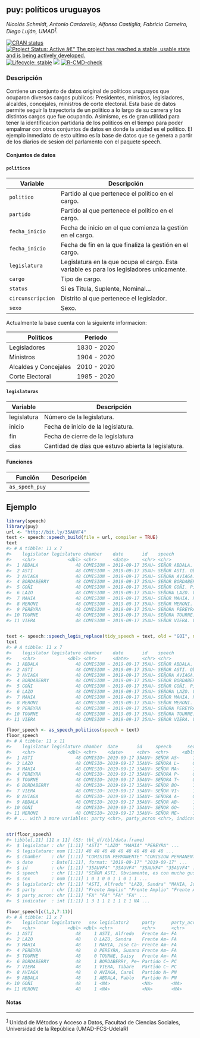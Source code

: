
<!-- README.md is generated from README.Rmd. Please edit that file -->

## puy: políticos uruguayos

*Nicolás Schmidt, Antonio Cardarello, Alfonso Castiglia, Fabricio
Carneiro, Diego Luján,
UMAD<sup><a id="fnr.1" class="footref" href="#fn.1">1</a></sup>.*

<!-- badges: start -->

[![CRAN
status](https://www.r-pkg.org/badges/version/puy)](https://CRAN.R-project.org/package=puy)
[![Project Status: Active â€“ The project has reached a stable, usable
state and is being actively
developed.](https://www.repostatus.org/badges/latest/active.svg)](https://www.repostatus.org/#active)
[![Lifecycle:
stable](https://img.shields.io/badge/lifecycle-stable-green.svg)](https://lifecycle.r-lib.org/articles/stages.html)
[![](https://img.shields.io/badge/devel%20version-0.1.0.06-orange.svg)](https://github.com/Nicolas-Schmidt/puy)
[![R-CMD-check](https://github.com/Nicolas-Schmidt/puy/workflows/R-CMD-check/badge.svg)](https://github.com/Nicolas-Schmidt/puy/actions)
<!-- badges: end -->

### Descripción

Contiene un conjunto de datos original de politicos uruguayos que
ocuparon diversos cargos publicos: Presidentes, ministros, legisladores,
alcaldes, concejales, ministros de corte electoral. Esta base de datos
permite seguir la trayectoria de un politico a lo largo de su carrera y
los distintos cargos que fue ocupando. Asimismo, es de gran utilidad
para tener la identificacion partidaria de los politicos en el tiempo
para poder empalmar con otros conjuntos de datos en donde la unidad es
el politico. El ejemplo inmediato de esto ultimo es la base de datos que
se genera a partir de los diarios de sesion del parlamento con el
paquete speech.

#### Conjuntos de datos

#### `politicos`

| Variable          | Descripción                                                                              |
| ----------------- | ---------------------------------------------------------------------------------------- |
| `politico`        | Partido al que pertenece el politico en el cargo.                                        |
| `partido`         | Partido al que pertenece el politico en el cargo.                                        |
| `fecha_inicio`    | Fecha de inicio en el que comienza la gestión en el cargo.                               |
| `fecha_inicio`    | Fecha de fin en la que finaliza la gestión en el cargo.                                  |
| `legislatura`     | Legislatura en la que ocupa el cargo. Esta variable es para los legisladores unicamente. |
| `cargo`           | Tipo de cargo.                                                                           |
| `status`          | Si es Titula, Suplente, Nominal…                                                         |
| `circunscripcion` | Distrito al que pertenece el legislador.                                                 |
| `sexo`            | Sexo.                                                                                    |

Actualmente la base cuenta con la siguiente informacion:

| Políticos             | Periodo     |
| --------------------- | ----------- |
| Legisladores          | 1830 - 2020 |
| Ministros             | 1904 - 2020 |
| Alcaldes y Concejales | 2010 - 2020 |
| Corte Electoral       | 1985 - 2020 |

#### `legislaturas`

| Variable    | Descripción                                         |
| ----------- | --------------------------------------------------- |
| legislatura | Número de la legislatura.                           |
| inicio      | Fecha de inicio de la legislatura.                  |
| fin         | Fecha de cierre de la legislatura                   |
| dias        | Cantidad de días que estuvo abierta la legislatura. |

#### Funciones

| Función        | Descripción |
| -------------- | ----------- |
| `as_speeh_puy` |             |

## Ejemplo

``` r
library(speech)
library(puy)
url <- "http://bit.ly/35AUVF4"
text <- speech::speech_build(file = url, compiler = TRUE)
text
#> # A tibble: 11 x 7
#>    legislator legislature chamber    date       id    speech                 sex
#>    <chr>            <dbl> <chr>      <date>     <chr> <chr>                <dbl>
#>  1 ABDALA              48 COMISION ~ 2019-09-17 35AU~ SEÑOR ABDALA. Voto ~     1
#>  2 ASTI                48 COMISION ~ 2019-09-17 35AU~ SEÑOR ASTI. Obviame~     1
#>  3 AVIAGA              48 COMISION ~ 2019-09-17 35AU~ SEÑORA AVIAGA. Pido~     0
#>  4 BORDABERRY          48 COMISION ~ 2019-09-17 35AU~ SEÑOR BORDABERRY. P~     1
#>  5 GOÑI                48 COMISION ~ 2019-09-17 35AU~ SEÑOR GOÑI. Pido la~     1
#>  6 LAZO                48 COMISION ~ 2019-09-17 35AU~ SEÑORA LAZO. Voto p~     0
#>  7 MAHIA               48 COMISION ~ 2019-09-17 35AU~ SEÑOR MAHIA. Pido l~     1
#>  8 MERONI              48 COMISION ~ 2019-09-17 35AU~ SEÑOR MERONI. Voto,~     1
#>  9 PEREYRA             48 COMISION ~ 2019-09-17 35AU~ SEÑORA PEREYRA. Con~     0
#> 10 TOURNE              48 COMISION ~ 2019-09-17 35AU~ SEÑORA TOURNE. Voy ~     0
#> 11 VIERA               48 COMISION ~ 2019-09-17 35AU~ SEÑOR VIERA. Voto p~     1


text <- speech::speech_legis_replace(tidy_speech = text, old = "GOI", new = "GONI")
text
#> # A tibble: 11 x 7
#>    legislator legislature chamber    date       id    speech                 sex
#>    <chr>            <dbl> <chr>      <date>     <chr> <chr>                <dbl>
#>  1 ABDALA              48 COMISION ~ 2019-09-17 35AU~ SEÑOR ABDALA. Voto ~     1
#>  2 ASTI                48 COMISION ~ 2019-09-17 35AU~ SEÑOR ASTI. Obviame~     1
#>  3 AVIAGA              48 COMISION ~ 2019-09-17 35AU~ SEÑORA AVIAGA. Pido~     0
#>  4 BORDABERRY          48 COMISION ~ 2019-09-17 35AU~ SEÑOR BORDABERRY. P~     1
#>  5 GOÑI                48 COMISION ~ 2019-09-17 35AU~ SEÑOR GOÑI. Pido la~     1
#>  6 LAZO                48 COMISION ~ 2019-09-17 35AU~ SEÑORA LAZO. Voto p~     0
#>  7 MAHIA               48 COMISION ~ 2019-09-17 35AU~ SEÑOR MAHIA. Pido l~     1
#>  8 MERONI              48 COMISION ~ 2019-09-17 35AU~ SEÑOR MERONI. Voto,~     1
#>  9 PEREYRA             48 COMISION ~ 2019-09-17 35AU~ SEÑORA PEREYRA. Con~     0
#> 10 TOURNE              48 COMISION ~ 2019-09-17 35AU~ SEÑORA TOURNE. Voy ~     0
#> 11 VIERA               48 COMISION ~ 2019-09-17 35AU~ SEÑOR VIERA. Voto p~     1

floor_speech <- as_speech_politicos(speech = text)
floor_speech
#> # A tibble: 11 x 11
#>    legislator legislature chamber  date       id     speech      sex legislator2
#>    <chr>            <dbl> <chr>    <date>     <chr>  <chr>     <dbl> <chr>      
#>  1 ASTI                48 COMISIO~ 2019-09-17 35AUV~ SEÑOR AS~     1 ASTI, Alfr~
#>  2 LAZO                48 COMISIO~ 2019-09-17 35AUV~ SEÑORA L~     0 LAZO, Sand~
#>  3 MAHIA               48 COMISIO~ 2019-09-17 35AUV~ SEÑOR MA~     1 MAHIA, Jos~
#>  4 PEREYRA             48 COMISIO~ 2019-09-17 35AUV~ SEÑORA P~     0 PEREYRA, S~
#>  5 TOURNE              48 COMISIO~ 2019-09-17 35AUV~ SEÑORA T~     0 TOURNE, Da~
#>  6 BORDABERRY          48 COMISIO~ 2019-09-17 35AUV~ SEÑOR BO~     1 BORDABERRY~
#>  7 VIERA               48 COMISIO~ 2019-09-17 35AUV~ SEÑOR VI~     1 VIERA, Tab~
#>  8 AVIAGA              48 COMISIO~ 2019-09-17 35AUV~ SEÑORA A~     0 AVIAGA, Ca~
#>  9 ABDALA              48 COMISIO~ 2019-09-17 35AUV~ SEÑOR AB~     1 ABDALA, Pa~
#> 10 GOÑI                48 COMISIO~ 2019-09-17 35AUV~ SEÑOR GO~     1 <NA>       
#> 11 MERONI              48 COMISIO~ 2019-09-17 35AUV~ SEÑOR ME~     1 <NA>       
#> # ... with 3 more variables: party <chr>, party_acron <chr>, indicator <int>


str(floor_speech)
#> tibble[,11] [11 x 11] (S3: tbl_df/tbl/data.frame)
#>  $ legislator : chr [1:11] "ASTI" "LAZO" "MAHIA" "PEREYRA" ...
#>  $ legislature: num [1:11] 48 48 48 48 48 48 48 48 48 48 ...
#>  $ chamber    : chr [1:11] "COMISION PERMANENTE" "COMISION PERMANENTE" "COMISION PERMANENTE" "COMISION PERMANENTE" ...
#>  $ date       : Date[1:11], format: "2019-09-17" "2019-09-17" ...
#>  $ id         : chr [1:11] "35AUVF4" "35AUVF4" "35AUVF4" "35AUVF4" ...
#>  $ speech     : chr [1:11] "SEÑOR ASTI. Obviamente, es con mucho gusto y con mucha convicción que vamos a votar a nuestra querida y experim"| __truncated__ "SEÑORA LAZO. Voto por la compañera legisladora Daisy Tourné, y quiero fundamentar el voto. Me sumo al agradecim"| __truncated__ "SEÑOR MAHIA. Pido la palabra. SEÑOR MAHIA. Gracias, señor secretario. Simplemente quiero agradecer la gentileza"| __truncated__ "SEÑORA PEREYRA. Con mucho gusto voto por mi querida compañera Daisy Tourné." ...
#>  $ sex        : num [1:11] 1 0 1 0 0 1 1 0 1 1 ...
#>  $ legislator2: chr [1:11] "ASTI, Alfredo" "LAZO, Sandra" "MAHIA, Jose Carlos" "PEREYRA, Susana" ...
#>  $ party      : chr [1:11] "Frente Amplio" "Frente Amplio" "Frente Amplio" "Frente Amplio" ...
#>  $ party_acron: chr [1:11] "FA" "FA" "FA" "FA" ...
#>  $ indicator  : int [1:11] 1 3 1 1 1 1 1 1 1 NA ...

floor_speech[c(1,2,7:11)]
#> # A tibble: 11 x 7
#>    legislator legislature   sex legislator2     party      party_acron indicator
#>    <chr>            <dbl> <dbl> <chr>           <chr>      <chr>           <int>
#>  1 ASTI                48     1 ASTI, Alfredo   Frente Am~ FA                  1
#>  2 LAZO                48     0 LAZO, Sandra    Frente Am~ FA                  3
#>  3 MAHIA               48     1 MAHIA, Jose Ca~ Frente Am~ FA                  1
#>  4 PEREYRA             48     0 PEREYRA, Susana Frente Am~ FA                  1
#>  5 TOURNE              48     0 TOURNE, Daisy   Frente Am~ FA                  1
#>  6 BORDABERRY          48     1 BORDABERRY, Pe~ Partido C~ PC                  1
#>  7 VIERA               48     1 VIERA, Tabare   Partido C~ PC                  1
#>  8 AVIAGA              48     0 AVIAGA, Carol   Partido N~ PN                  1
#>  9 ABDALA              48     1 ABDALA, Pablo   Partido N~ PN                  1
#> 10 GOÑI                48     1 <NA>            <NA>       <NA>               NA
#> 11 MERONI              48     1 <NA>            <NA>       <NA>               NA
```

#### Notas

-----

<sup><a id="fn.1" href="#fnr.1">1</a></sup> Unidad de Métodos y Acceso a
Datos, Facultad de Ciencias Sociales, Universidad de la República
(UMAD-FCS-UdelaR)
